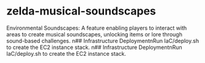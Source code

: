 # zelda-musical-soundscapes
Environmental Soundscapes: A feature enabling players to interact with areas to create musical soundscapes, unlocking items or lore through sound-based challenges.
\ n # #   I n f r a s t r u c t u r e   D e p l o y m e n t \ n R u n   \ I a C / d e p l o y . s h \   t o   c r e a t e   t h e   E C 2   i n s t a n c e   s t a c k .  
 \ n # #   I n f r a s t r u c t u r e   D e p l o y m e n t \ n R u n   \ I a C / d e p l o y . s h \   t o   c r e a t e   t h e   E C 2   i n s t a n c e   s t a c k .  
 